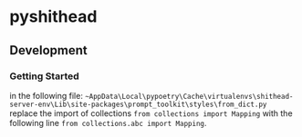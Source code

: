 # pyshithead

## Development
### Getting Started
in the following file: ```~AppData\Local\pypoetry\Cache\virtualenvs\shithead-server-env\Lib\site-packages\prompt_toolkit\styles\from_dict.py```
replace the import of collections ```from collections import Mapping``` with the following line ```from collections.abc import Mapping```.
